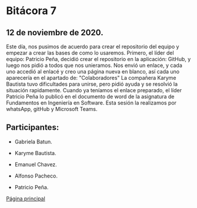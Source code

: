 # Bitácora 7

## 12 de noviembre de 2020.

Este día, nos pusimos de acuerdo para crear el repositorio del equipo y empezar a crear las bases de como lo usaremos. 
Primero, el líder del equipo: Patricio Peña, decidió crear el repositorio en la aplicación: GitHub, y luego nos pidió a todos que nos unieramos.
Nos envió un enlace, y cada uno accedió al enlacé y creo una página nueva en blanco, así cada uno aparecería en el apartado de: "Colaboradores"
La compañera Karyme Bautista tuvo dificultades para unirse, pero pidió ayuda y se resolvió la situación rapidamente.
Cuando ya teníamos el enlace preparado, el líder Patricio Peña lo publicó en el documento de word de la asignatura de Fundamentos en Ingeniería en Software.
Esta sesión la realizamos por whatsApp, gitHub y Microsoft Teams. 

## Participantes:

- Gabriela Batun.

- Karyme Bautista.

- Emanuel Chavez.

- Alfonso Pacheco.

- Patricio Peña.

[Página principal](https://github.com/Equipo-13FIS/Ingenieria-en-linea)
